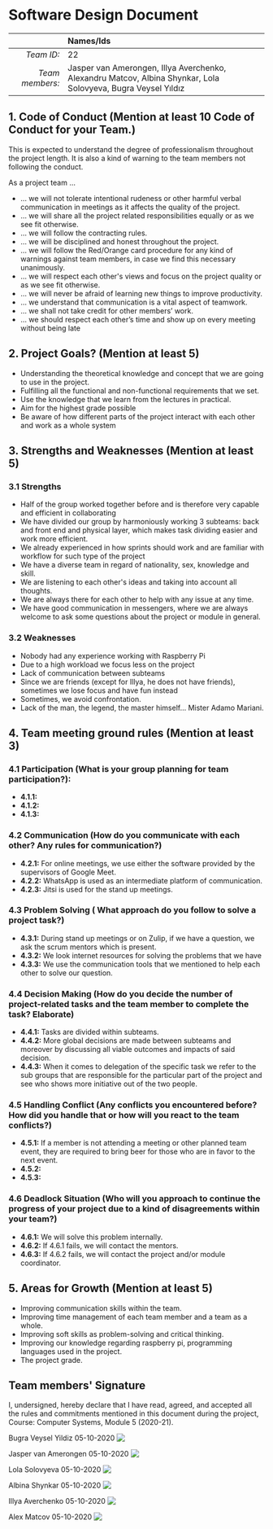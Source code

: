 # Software Design Document

|| **Names/Ids**  |
|--:|:--|
| *Team ID:* | 22 |
| *Team members:* | Jasper van Amerongen, Illya Averchenko, Alexandru Matcov, Albina Shynkar, Lola Solovyeva, Bugra Veysel Yıldız |

## 1. Code of Conduct (Mention at least 10 Code of Conduct for your Team.)

This is expected to understand the degree of professionalism throughout the project length. It is also a kind of warning to the team members not following the conduct.

As a project team ...
* … we will not tolerate intentional rudeness or other harmful verbal communication in meetings as it affects the quality of the project.
* … we will share all the project related responsibilities equally or as we see fit otherwise.
* … we will follow the contracting rules.
* … we will be disciplined and honest throughout the project.
* … we will follow the Red/Orange card  procedure for any kind of warnings against team members, in case we find this necessary unanimously.
* … we will respect each other's views and focus on the project quality or as we see fit otherwise.
* … we will never be afraid of learning new things to improve productivity.
* … we understand that communication is a vital aspect of teamwork.
* … we shall not take credit for other members’ work.
* … we should respect each other’s time and show up on every meeting without being late 
## 2. Project Goals? (Mention at least 5)
* Understanding the theoretical knowledge and concept that we are going to use in the project.
* Fulfilling all the functional and non-functional requirements that we set.
* Use the knowledge that we learn from the lectures in practical.
* Aim for the highest grade possible 
* Be aware of how different parts of the project interact with each other and work as a whole system
## 3. Strengths and Weaknesses (Mention at least 5)
### 3.1 Strengths
* Half of the group worked together before and is therefore very capable and efficient in collaborating
* We have divided our group by harmoniously working 3 subteams: back and front end and physical layer, which makes task dividing easier and work more efficient.
* We already experienced in how sprints should work and are familiar with workflow for such type of the project
* We have a diverse team in regard of nationality, sex, knowledge and skill.
* We are listening to each other's ideas and taking into account all thoughts.
* We are always there for each other to help with any issue at any time.
* We have good communication in messengers, where we are always welcome to ask some questions about the project or module in general.
### 3.2 Weaknesses
*  Nobody had any experience working with Raspberry Pi 
*  Due to a high workload we focus less on the project 
*  Lack of communication between  subteams
*  Since we are friends (except for Illya, he does not have friends), sometimes we lose focus and have fun instead
* Sometimes, we avoid confrontation. 
* Lack of the man, the legend, the master himself… Mister Adamo Mariani.
## 4. Team meeting ground rules (Mention at least 3)
### 4.1 Participation (What is your group planning for team participation?):
* **4.1.1:**
* **4.1.2:** 
* **4.1.3:** 
### 4.2 Communication (How do you communicate with each other? Any rules for communication?)
* **4.2.1:** For online meetings, we use either the software provided by the supervisors of Google Meet.
* **4.2.2:** WhatsApp is used as an intermediate platform of communication.
* **4.2.3:** Jitsi is used for the stand up meetings.
### 4.3 Problem Solving ( What approach do you follow to solve a project task?)
* **4.3.1:** During stand up meetings or on Zulip, if we have a question, we ask the scrum mentors which is present.
* **4.3.2:** We look internet resources for solving the problems that we have
* **4.3.3:** We use the communication tools that we mentioned to help each other to solve our question.
### 4.4 Decision Making (How do you decide the number of project-related tasks and the team member to complete the task? Elaborate)
* **4.4.1:** Tasks are divided within subteams.
* **4.4.2:** More global decisions are made between subteams and moreover by discussing all viable outcomes and impacts of said decision.
* **4.4.3:** When it comes to delegation of the specific task we refer to the sub groups that are responsible for the particular part of the project and see who shows more initiative out of the two people. 
### 4.5 Handling Conflict (Any conflicts you encountered before? How did you handle that or how will you react to the team conflicts?)
* **4.5.1:** If a member is not attending a meeting or other planned team event, they are required to bring beer for those who are in favor to the next event.
* **4.5.2:** 
* **4.5.3:** 
### 4.6 Deadlock Situation (Who will you approach to continue the progress of your project due to a kind of disagreements within your team?)
* **4.6.1:** We will solve this problem internally.
* **4.6.2:** If 4.6.1 fails, we will contact the mentors.
* **4.6.3:** If 4.6.2 fails, we will contact the project and/or module coordinator.

## 5. Areas for Growth (Mention at least 5)
* Improving communication skills within the team.
* Improving time management of each team member and a team as a whole.
* Improving soft skills as problem-solving and critical thinking.
* Improving our knowledge regarding raspberry pi, programming languages used in the project.
* The project grade.

## Team members' Signature

I, undersigned, hereby declare that I have read, agreed, and accepted all the rules and commitments mentioned in this document during the project, Course: Computer Systems, Module 5 (2020-21).

Bugra Veysel Yildiz
05-10-2020
![&nbsp;](https://en.wikipedia.org/wiki/File:Example.jpg)

Jasper van Amerongen
05-10-2020
![&nbsp;](https://en.wikipedia.org/wiki/File:Example.jpg)

Lola Solovyeva
05-10-2020
![&nbsp;](https://en.wikipedia.org/wiki/File:Example.jpg)

Albina Shynkar
05-10-2020
![&nbsp;](https://en.wikipedia.org/wiki/File:Example.jpg)

Illya Averchenko
05-10-2020
![&nbsp;](https://en.wikipedia.org/wiki/File:Example.jpg)

Alex Matcov
05-10-2020
![&nbsp;](https://en.wikipedia.org/wiki/File:Example.jpg)
